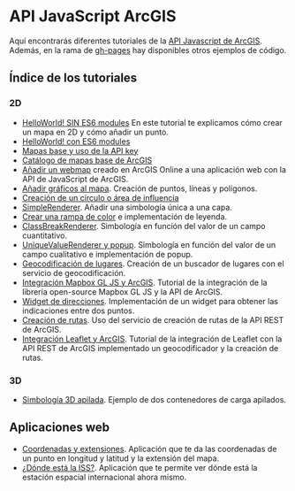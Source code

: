 # API JavaScript ArcGIS

Aquí encontrarás diferentes tutoriales de la [API Javascript de ArcGIS](https://developers.arcgis.com/javascript/). Además, en la rama de [gh-pages](https://github.com/esri-es/arcgis-devlabs/tree/gh-pages) hay disponibles otros ejemplos de código.

## Índice de los tutoriales
### 2D
* [HelloWorld! SIN ES6 modules](https://github.com/esri-es/arcgis-devlabs/tree/master/APIJavaScript/helloWorld) En este tutorial te explicamos cómo crear un mapa en 2D y cómo añadir un punto.
* [HelloWorld! con ES6 modules](https://github.com/esri-es/arcgis-devlabs/tree/master/APIJavaScript/helloWorldES6)
* [Mapas base y uso de la API key](https://github.com/esri-es/arcgis-devlabs/tree/master/APIJavaScript/tipos-de-mapas)
* [Catálogo de mapas base de ArcGIS](https://github.com/esri-es/arcgis-devlabs/tree/master/APIJavaScript/basemaps)
* [Añadir un webmap](https://github.com/esri-es/arcgis-devlabs/tree/master/APIJavaScript/webmap) creado en ArcGIS Online a una aplicación web con la API de JavaScript de ArcGIS.
* [Añadir gráficos al mapa](https://github.com/esri-es/arcgis-devlabs/tree/master/APIJavaScript/graphicPoint). Creación de puntos, líneas y polígonos.
* [Creación de un círculo o área de influencia](https://github.com/esri-es/arcgis-devlabs/tree/master/APIJavaScript/circle)
* [SimpleRenderer](https://github.com/esri-es/arcgis-devlabs/tree/master/APIJavaScript/simpleRenderer). Añadir una simbología única a una capa.
* [Crear una rampa de color](https://github.com/esri-es/arcgis-devlabs/tree/master/APIJavaScript/rampaColor) e implementación de leyenda.
* [ClassBreakRenderer](https://github.com/esri-es/arcgis-devlabs/tree/master/APIJavaScript/classBreakRenderer). Simbología en función del valor de un campo cuantitativo.
* [UniqueValueRenderer y popup](https://github.com/esri-es/arcgis-devlabs/tree/master/APIJavaScript/uniqueValueRenderer). Simbología en función del valor de un campo cualitativo e implementación de popup.
* [Geocodificación de lugares](https://github.com/esri-es/arcgis-devlabs/tree/master/APIJavaScript/locatorTask). Creación de un buscador de lugares con el servicio de geocodificación.
* [Integración Mapbox GL JS y ArcGIS](https://github.com/esri-es/arcgis-devlabs/tree/master/APIJavaScript/mapbox). Tutorial de la integración de la librería open-source Mapbox GL JS y la API de ArcGIS.
* [Widget de direcciones](https://github.com/esri-es/arcgis-devlabs/tree/master/APIJavaScript/directions). Implementación de un widget para obtener las indicaciones entre dos puntos.
* [Creación de rutas](https://github.com/esri-es/arcgis-devlabs/tree/master/APIJavaScript/routeTask). Uso del servicio de creación de rutas de la API REST de ArcGIS.
* [Integración Leaflet y ArcGIS](https://github.com/esri-es/arcgis-devlabs/tree/master/APIJavaScript/leaflet). Tutorial de la integración de Leaflet con la API REST de ArcGIS implementado un geocodificador y la creación de rutas.

### 3D
* [Simbología 3D apilada](https://github.com/esri-es/arcgis-devlabs/tree/master/APIJavaScript/pile3Dsymbols). Ejemplo de dos contenedores de carga apilados.

## Aplicaciones web
* [Coordenadas y extensiones](https://github.com/esri-es/arcgis-devlabs/tree/master/APIJavaScript/coordenadas). Aplicación que te da las coordenadas de un punto en longitud y latitud y la extensión del mapa.
* [¿Dónde está la ISS?](https://github.com/esri-es/arcgis-devlabs/tree/master/APIJavaScript/iss). Aplicación que te permite ver dónde está la estación espacial internacional ahora mismo.